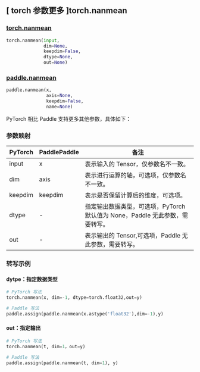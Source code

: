 ## [ torch 参数更多 ]torch.nanmean

### [torch.nanmean](https://pytorch.org/docs/stable/generated/torch.nanmean.html?highlight=nanmean#torch.nanmean)

```python
torch.nanmean(input,
              dim=None,
              keepdim=False,
              dtype=None,
              out=None)
```

### [paddle.nanmean](https://www.paddlepaddle.org.cn/documentation/docs/zh/develop/api/paddle/nanmean_cn.html)

```python
paddle.nanmean(x,
               axis=None,
               keepdim=False,
               name=None)
```

PyTorch 相比 Paddle 支持更多其他参数，具体如下：
### 参数映射

| PyTorch       | PaddlePaddle | 备注                                                   |
| ------------- | ------------ | ------------------------------------------------------ |
| input          | x         | 表示输入的 Tensor，仅参数名不一致。                                     |
| dim        | axis      | 表示进行运算的轴，可选项，仅参数名不一致。                |
| keepdim   | keepdim   | 表示是否保留计算后的维度，可选项。                    |
| dtype | - | 指定输出数据类型，可选项，PyTorch 默认值为 None，Paddle 无此参数，需要转写。 |
| out       | -        | 表示输出的 Tensor,可选项，Paddle 无此参数，需要转写。 |

### 转写示例

#### dytpe：指定数据类型

```python
# PyTorch 写法
torch.nanmean(x, dim=-1, dtype=torch.float32,out=y)

# Paddle 写法
paddle.assign(paddle.nanmean(x.astype('float32'),dim=-1),y)
```

#### out：指定输出

```python
# PyTorch 写法
torch.nanmean(t, dim=1，out=y)

# Paddle 写法
paddle.assign(paddle.nanmean(t, dim=1), y)
```

